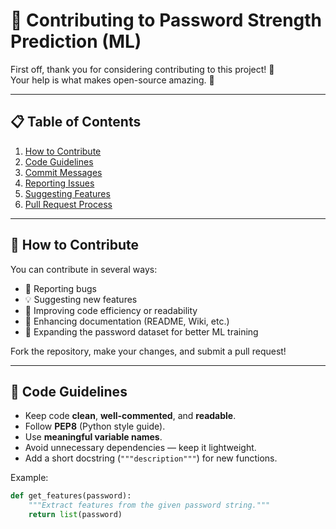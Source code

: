 # 🧠 Contributing to Password Strength Prediction (ML)

First off, thank you for considering contributing to this project! 🎉  
Your help is what makes open-source amazing. 💪

---

## 📋 Table of Contents
1. [How to Contribute](#how-to-contribute)
2. [Code Guidelines](#code-guidelines)
3. [Commit Messages](#commit-messages)
4. [Reporting Issues](#reporting-issues)
5. [Suggesting Features](#suggesting-features)
6. [Pull Request Process](#pull-request-process)

---

## 🚀 How to Contribute
You can contribute in several ways:
- 🐛 Reporting bugs
- 💡 Suggesting new features
- 🧩 Improving code efficiency or readability
- 🧾 Enhancing documentation (README, Wiki, etc.)
- 🧠 Expanding the password dataset for better ML training

Fork the repository, make your changes, and submit a pull request!

---

## 🧱 Code Guidelines
- Keep code **clean**, **well-commented**, and **readable**.
- Follow **PEP8** (Python style guide).
- Use **meaningful variable names**.
- Avoid unnecessary dependencies — keep it lightweight.
- Add a short docstring (`"""description"""`) for new functions.

Example:
```python
def get_features(password):
    """Extract features from the given password string."""
    return list(password)
